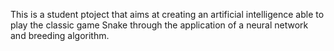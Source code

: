This is a student ptoject that aims at creating an artificial intelligence able to play the classic game Snake through the application of a neural network and breeding algorithm.
